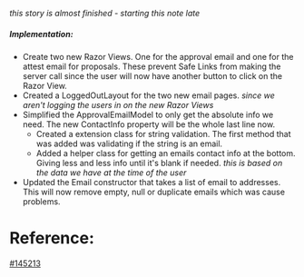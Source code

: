 _this story is almost finished - starting this note late_

##### Implementation:
- Create two new Razor Views. One for the approval email and one for the attest email for proposals. These prevent Safe Links from making the server call since the user will now have another button to click on the Razor View.
- Created a LoggedOutLayout for the two new email pages. _since we aren't logging the users in on the new Razor Views_
-  Simplified the ApprovalEmailModel to only get the absolute info we need. The new ContactInfo property will be the whole last line now.
	- Created a extension class for string validation. The first method that was added was validating if the string is an email.
	- Added a helper class for getting an emails contact info at the bottom. Giving less and less info until it's blank if needed. _this is based on the data we have at the time of the user_
- Updated the Email constructor that takes a list of email to addresses. This will now remove empty, null or duplicate emails which was cause problems.

# Reference:
[#145213](https://civicplus.tpondemand.com/RestUI/Board.aspx#page=board/4700871645113644934&appConfig=eyJhY2lkIjoiRDVFRTNFODg3NkIzNTM2MzVEQkU0RkVGRDg4Q0FCQUEifQ==&boardPopup=userstory/145213/silent)
